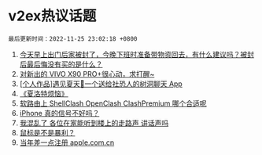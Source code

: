 # v2ex热议话题

`最后更新时间：2022-11-25 23:02:18 +0800`

1. [今天早上出门后家被封了，今晚下班时准备带物资回去，有什么建议吗？被封后最后悔没有买的是什么？](https://www.v2ex.com/t/897775)
1. [对新出的 VIVO X90 PRO+很心动，求打醒~](https://www.v2ex.com/t/897776)
1. [[个人作品]遇见夏天🔆一个送给社恐人的树洞聊天 App](https://www.v2ex.com/t/897771)
1. [《夏洛特烦恼》](https://www.v2ex.com/t/897789)
1. [软路由上 ShellClash OpenClash ClashPremium 哪个合适呢](https://www.v2ex.com/t/897759)
1. [iPhone 真的信号不好吗？](https://www.v2ex.com/t/897821)
1. [我混乱了 各位在家能听到楼上的走路声 讲话声吗](https://www.v2ex.com/t/897877)
1. [鼠标是不是暴利？](https://www.v2ex.com/t/897925)
1. [当年差一点注册 apple.com.cn](https://www.v2ex.com/t/897770)

